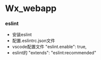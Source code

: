 # Wx_webapp
### eslint
- 安装eslint
- 配置.eslintrc.json文件
- vscode配置文件 "eslint.enable": true,
- eslint的 "extends": "eslint:recommended"
